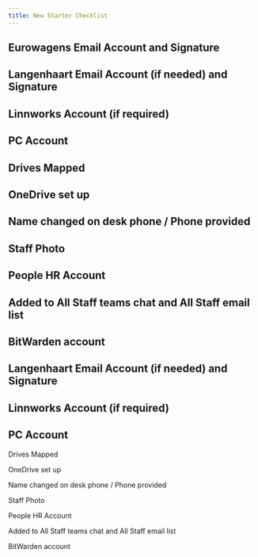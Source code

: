```yaml
---
title: New Starter Checklist
---
```


## Eurowagens Email Account and Signature
## Langenhaart Email Account (if needed) and Signature
## Linnworks Account (if required)
## PC Account
## Drives Mapped
## OneDrive set up
## Name changed on desk phone / Phone provided
## Staff Photo
## People HR Account
## Added to All Staff teams chat and All Staff email list
## BitWarden account
## Langenhaart Email Account (if needed) and Signature
## Linnworks Account (if required)
## PC Account 

Drives Mapped 

OneDrive set up 

Name changed on desk phone / Phone provided 

Staff Photo 

People HR Account 

Added to All Staff teams chat and All Staff email list 

BitWarden account
